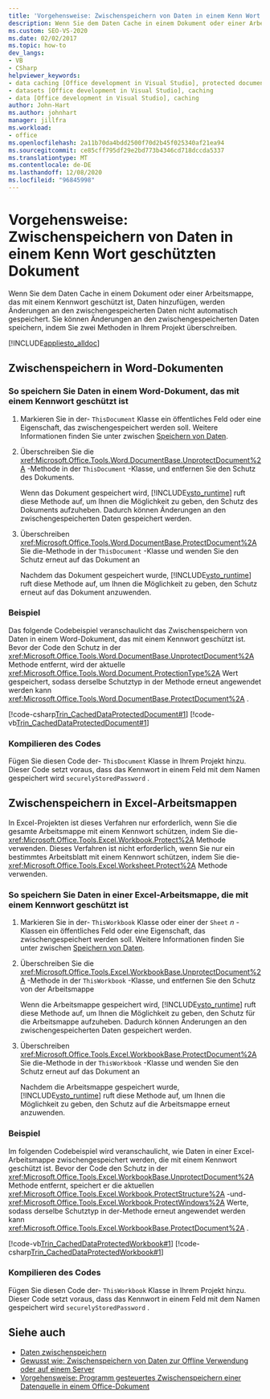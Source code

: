 ```yaml
---
title: 'Vorgehensweise: Zwischenspeichern von Daten in einem Kenn Wort geschützten Dokument'
description: Wenn Sie dem Daten Cache in einem Dokument oder einer Arbeitsmappe, die mit einem Kennwort geschützt ist, Daten hinzufügen, können Sie Änderungen an den zwischengespeicherten Daten speichern, indem Sie zwei Methoden in Ihrem Projekt überschreiben.
ms.custom: SEO-VS-2020
ms.date: 02/02/2017
ms.topic: how-to
dev_langs:
- VB
- CSharp
helpviewer_keywords:
- data caching [Office development in Visual Studio], protected documents
- datasets [Office development in Visual Studio], caching
- data [Office development in Visual Studio], caching
author: John-Hart
ms.author: johnhart
manager: jillfra
ms.workload:
- office
ms.openlocfilehash: 2a11b70da4bdd2500f70d2b45f025340af21ea94
ms.sourcegitcommit: ce85cff795df29e2bd773b4346cd718dccda5337
ms.translationtype: MT
ms.contentlocale: de-DE
ms.lasthandoff: 12/08/2020
ms.locfileid: "96845998"
---
```

# <a name="how-to-cache-data-in-a-password-protected-document"></a>Vorgehensweise: Zwischenspeichern von Daten in einem Kenn Wort geschützten Dokument
  Wenn Sie dem Daten Cache in einem Dokument oder einer Arbeitsmappe, das mit einem Kennwort geschützt ist, Daten hinzufügen, werden Änderungen an den zwischengespeicherten Daten nicht automatisch gespeichert. Sie können Änderungen an den zwischengespeicherten Daten speichern, indem Sie zwei Methoden in Ihrem Projekt überschreiben.

 [!INCLUDE[appliesto_alldoc](../vsto/includes/appliesto-alldoc-md.md)]

## <a name="caching-in-word-documents"></a>Zwischenspeichern in Word-Dokumenten

### <a name="to-cache-data-in-a-word-document-that-is-protected-with-a-password"></a>So speichern Sie Daten in einem Word-Dokument, das mit einem Kennwort geschützt ist

1. Markieren Sie in der- `ThisDocument` Klasse ein öffentliches Feld oder eine Eigenschaft, das zwischengespeichert werden soll. Weitere Informationen finden Sie unter zwischen [Speichern von Daten](../vsto/caching-data.md).

2. Überschreiben Sie die <xref:Microsoft.Office.Tools.Word.DocumentBase.UnprotectDocument%2A> -Methode in der `ThisDocument` -Klasse, und entfernen Sie den Schutz des Dokuments.

     Wenn das Dokument gespeichert wird, [!INCLUDE[vsto_runtime](../vsto/includes/vsto-runtime-md.md)] ruft diese Methode auf, um Ihnen die Möglichkeit zu geben, den Schutz des Dokuments aufzuheben. Dadurch können Änderungen an den zwischengespeicherten Daten gespeichert werden.

3. Überschreiben <xref:Microsoft.Office.Tools.Word.DocumentBase.ProtectDocument%2A> Sie die-Methode in der `ThisDocument` -Klasse und wenden Sie den Schutz erneut auf das Dokument an

     Nachdem das Dokument gespeichert wurde, [!INCLUDE[vsto_runtime](../vsto/includes/vsto-runtime-md.md)] ruft diese Methode auf, um Ihnen die Möglichkeit zu geben, den Schutz erneut auf das Dokument anzuwenden.

### <a name="example"></a>Beispiel
 Das folgende Codebeispiel veranschaulicht das Zwischenspeichern von Daten in einem Word-Dokument, das mit einem Kennwort geschützt ist. Bevor der Code den Schutz in der <xref:Microsoft.Office.Tools.Word.DocumentBase.UnprotectDocument%2A> Methode entfernt, wird der aktuelle <xref:Microsoft.Office.Tools.Word.Document.ProtectionType%2A> Wert gespeichert, sodass derselbe Schutztyp in der Methode erneut angewendet werden kann <xref:Microsoft.Office.Tools.Word.DocumentBase.ProtectDocument%2A> .

 [!code-csharp[Trin_CachedDataProtectedDocument#1](../vsto/codesnippet/CSharp/Trin_CachedDataProtectedDocument/ThisDocument.cs#1)]
 [!code-vb[Trin_CachedDataProtectedDocument#1](../vsto/codesnippet/VisualBasic/Trin_CachedDataProtectedDocument/ThisDocument.vb#1)]

### <a name="compile-the-code"></a>Kompilieren des Codes
 Fügen Sie diesen Code der- `ThisDocument` Klasse in Ihrem Projekt hinzu. Dieser Code setzt voraus, dass das Kennwort in einem Feld mit dem Namen gespeichert wird `securelyStoredPassword` .

## <a name="cache-in-excel-workbooks"></a>Zwischenspeichern in Excel-Arbeitsmappen
 In Excel-Projekten ist dieses Verfahren nur erforderlich, wenn Sie die gesamte Arbeitsmappe mit einem Kennwort schützen, indem Sie die- <xref:Microsoft.Office.Tools.Excel.Workbook.Protect%2A> Methode verwenden. Dieses Verfahren ist nicht erforderlich, wenn Sie nur ein bestimmtes Arbeitsblatt mit einem Kennwort schützen, indem Sie die- <xref:Microsoft.Office.Tools.Excel.Worksheet.Protect%2A> Methode verwenden.

### <a name="to-cache-data-in-an-excel-workbook-that-is-protected-with-a-password"></a>So speichern Sie Daten in einer Excel-Arbeitsmappe, die mit einem Kennwort geschützt ist

1. Markieren Sie in der- `ThisWorkbook` Klasse oder einer der `Sheet` *n* -Klassen ein öffentliches Feld oder eine Eigenschaft, das zwischengespeichert werden soll. Weitere Informationen finden Sie unter zwischen [Speichern von Daten](../vsto/caching-data.md).

2. Überschreiben Sie die <xref:Microsoft.Office.Tools.Excel.WorkbookBase.UnprotectDocument%2A> -Methode in der `ThisWorkbook` -Klasse, und entfernen Sie den Schutz von der Arbeitsmappe

     Wenn die Arbeitsmappe gespeichert wird, [!INCLUDE[vsto_runtime](../vsto/includes/vsto-runtime-md.md)] ruft diese Methode auf, um Ihnen die Möglichkeit zu geben, den Schutz für die Arbeitsmappe aufzuheben. Dadurch können Änderungen an den zwischengespeicherten Daten gespeichert werden.

3. Überschreiben <xref:Microsoft.Office.Tools.Excel.WorkbookBase.ProtectDocument%2A> Sie die-Methode in der `ThisWorkbook` -Klasse und wenden Sie den Schutz erneut auf das Dokument an

     Nachdem die Arbeitsmappe gespeichert wurde, [!INCLUDE[vsto_runtime](../vsto/includes/vsto-runtime-md.md)] ruft diese Methode auf, um Ihnen die Möglichkeit zu geben, den Schutz auf die Arbeitsmappe erneut anzuwenden.

### <a name="example"></a>Beispiel
 Im folgenden Codebeispiel wird veranschaulicht, wie Daten in einer Excel-Arbeitsmappe zwischengespeichert werden, die mit einem Kennwort geschützt ist. Bevor der Code den Schutz in der <xref:Microsoft.Office.Tools.Excel.WorkbookBase.UnprotectDocument%2A> Methode entfernt, speichert er die aktuellen <xref:Microsoft.Office.Tools.Excel.Workbook.ProtectStructure%2A> -und- <xref:Microsoft.Office.Tools.Excel.Workbook.ProtectWindows%2A> Werte, sodass derselbe Schutztyp in der-Methode erneut angewendet werden kann <xref:Microsoft.Office.Tools.Excel.WorkbookBase.ProtectDocument%2A> .

 [!code-vb[Trin_CachedDataProtectedWorkbook#1](../vsto/codesnippet/VisualBasic/Trin_CachedDataProtectedWorkbook/ThisWorkbook.vb#1)]
 [!code-csharp[Trin_CachedDataProtectedWorkbook#1](../vsto/codesnippet/CSharp/Trin_CachedDataProtectedWorkbook/ThisWorkbook.cs#1)]

### <a name="compile-the-code"></a>Kompilieren des Codes
 Fügen Sie diesen Code der- `ThisWorkbook` Klasse in Ihrem Projekt hinzu. Dieser Code setzt voraus, dass das Kennwort in einem Feld mit dem Namen gespeichert wird `securelyStoredPassword` .

## <a name="see-also"></a>Siehe auch
- [Daten zwischenspeichern](../vsto/caching-data.md)
- [Gewusst wie: Zwischenspeichern von Daten zur Offline Verwendung oder auf einem Server](../vsto/how-to-cache-data-for-use-offline-or-on-a-server.md)
- [Vorgehensweise: Programm gesteuertes Zwischenspeichern einer Datenquelle in einem Office-Dokument](../vsto/how-to-programmatically-cache-a-data-source-in-an-office-document.md)
